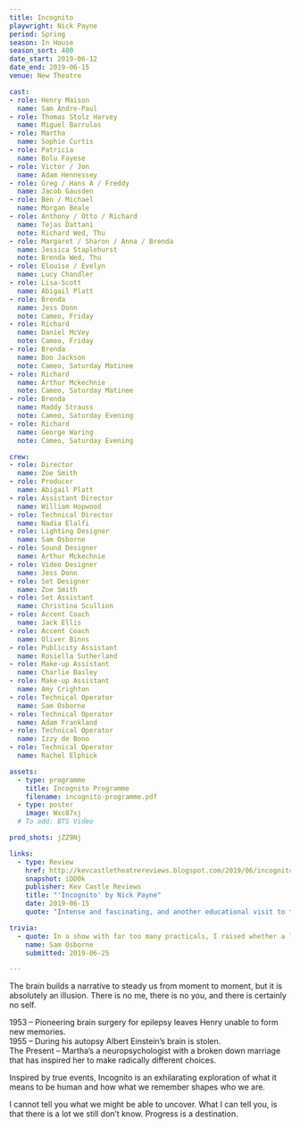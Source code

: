 ```yaml
---
title: Incognito
playwright: Nick Payne
period: Spring
season: In House
season_sort: 400
date_start: 2019-06-12
date_end: 2019-06-15
venue: New Theatre

cast:
- role: Henry Maison
  name: Sam Andre-Paul
- role: Thomas Stolz Harvey
  name: Miguel Barrulas
- role: Martha
  name: Sophie Curtis
- role: Patricia
  name: Bolu Fayese
- role: Victor / Jon
  name: Adam Hennessey
- role: Greg / Hans A / Freddy
  name: Jacob Gausden
- role: Ben / Michael
  name: Morgan Beale
- role: Anthony / Otto / Richard
  name: Tejas Dattani
  note: Richard Wed, Thu
- role: Margaret / Sharon / Anna / Brenda
  name: Jessica Staplehurst
  note: Brenda Wed, Thu
- role: Elouise / Evelyn
  name: Lucy Chandler
- role: Lisa-Scott
  name: Abigail Platt
- role: Brenda
  name: Jess Donn
  note: Cameo, Friday
- role: Richard
  name: Daniel McVey
  note: Cameo, Friday
- role: Brenda
  name: Boo Jackson
  note: Cameo, Saturday Matinee
- role: Richard
  name: Arthur Mckechnie
  note: Cameo, Saturday Matinee
- role: Brenda
  name: Maddy Strauss
  note: Cameo, Saturday Evening
- role: Richard
  name: George Waring
  note: Cameo, Saturday Evening

crew:
- role: Director
  name: Zoe Smith
- role: Producer
  name: Abigail Platt
- role: Assistant Director
  name: William Hopwood
- role: Technical Director
  name: Nadia Elalfi
- role: Lighting Designer
  name: Sam Osborne
- role: Sound Designer
  name: Arthur Mckechnie
- role: Video Designer
  name: Jess Donn
- role: Set Designer
  name: Zoe Smith
- role: Set Assistant
  name: Christina Scullion
- role: Accent Coach
  name: Jack Ellis
- role: Accent Coach
  name: Oliver Binns
- role: Publicity Assistant
  name: Rosiella Sutherland
- role: Make-up Assistant
  name: Charlie Basley
- role: Make-up Assistant
  name: Amy Crighton
- role: Technical Operator
  name: Sam Osborne
- role: Technical Operator
  name: Adam Frankland 
- role: Technical Operator
  name: Izzy de Bono
- role: Technical Operator
  name: Rachel Elphick

assets:
  - type: programme
    title: Incognito Programme
    filename: incognito-programme.pdf
  - type: poster
    image: Wxc87xj
  # To add: BTS Video

prod_shots: jZZ9Nj

links:
  - type: Review
    href: http://kevcastletheatrereviews.blogspot.com/2019/06/incognito-by-nick-payne-nottingham-new.html
    snapshot: iDD0k
    publisher: Kev Castle Reviews
    title: "'Incognito' by Nick Payne"
    date: 2019-06-15
    quote: "Intense and fascinating, and another educational visit to the New Theatre for me, which made me come away with plenty to think about."

trivia:
  - quote: In a show with far too many practicals, I raised whether a lava lamp would be suitable for the scene in which various characters get high. A jubilant YES, followed by it blowing half way through night two and being used as a static prop thereafter.
    name: Sam Osborne
    submitted: 2019-06-25

---
```


The brain builds a narrative to steady us from moment to moment, but it is absolutely an illusion. There is no me, there is no you, and there is certainly no self.

1953 – Pioneering brain surgery for epilepsy leaves Henry unable to form new memories.  
1955 – During his autopsy Albert Einstein’s brain is stolen.  
The Present – Martha’s a neuropsychologist with a broken down marriage that has inspired her to make radically different choices.  

Inspired by true events, Incognito is an exhilarating exploration of what it means to be human and how what we remember shapes who we are.

I cannot tell you what we might be able to uncover. What I can tell you, is that there is a lot we still don’t know. Progress is a destination.
